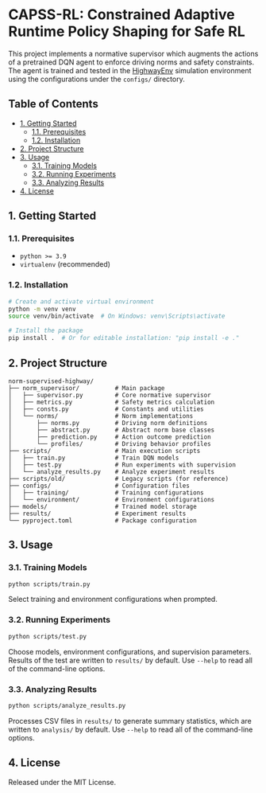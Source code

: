 # CAPSS-RL: Constrained Adaptive Runtime Policy Shaping for Safe RL

This project implements a normative supervisor which augments the actions of a pretrained DQN agent to enforce driving norms and safety constraints. The agent is trained and tested in the [HighwayEnv](https://github.com/Farama-Foundation/HighwayEnv/tree/master) simulation environment using the configurations under the `configs/` directory.

## Table of Contents
- [1. Getting Started](#1-getting-started)
    - [1.1. Prerequisites](#11-prerequisites)
    - [1.2. Installation](#12-installation)
- [2. Project Structure](#2-project-structure)
- [3. Usage](#3-usage)
    - [3.1. Training Models](#31-training-models)
    - [3.2. Running Experiments](#32-running-experiments)
    - [3.3. Analyzing Results](#33-analyzing-results)
- [4. License](#4-license)

## 1. Getting Started

### 1.1. Prerequisites

- `python >= 3.9`
- `virtualenv` (recommended)

### 1.2. Installation

```bash
# Create and activate virtual environment
python -m venv venv
source venv/bin/activate  # On Windows: venv\Scripts\activate

# Install the package
pip install .  # Or for editable installation: "pip install -e ."
```

## 2. Project Structure

```
norm-supervised-highway/
├── norm_supervisor/          # Main package
│   ├── supervisor.py         # Core normative supervisor
│   ├── metrics.py            # Safety metrics calculation
│   ├── consts.py             # Constants and utilities
│   └── norms/                # Norm implementations
│       ├── norms.py          # Driving norm definitions
│       ├── abstract.py       # Abstract norm base classes
│       ├── prediction.py     # Action outcome prediction
│       └── profiles/         # Driving behavior profiles
├── scripts/                  # Main execution scripts
│   ├── train.py              # Train DQN models
│   ├── test.py               # Run experiments with supervision
│   └── analyze_results.py    # Analyze experiment results
├── scripts/old/              # Legacy scripts (for reference)
├── configs/                  # Configuration files
│   ├── training/             # Training configurations
│   └── environment/          # Environment configurations
├── models/                   # Trained model storage
├── results/                  # Experiment results
└── pyproject.toml            # Package configuration
```

## 3. Usage

### 3.1. Training Models

```bash
python scripts/train.py
```

Select training and environment configurations when prompted.

### 3.2. Running Experiments

```bash
python scripts/test.py
```

Choose models, environment configurations, and supervision parameters. Results of the test are written to `results/` by default. Use `--help` to read all of the command-line options.

### 3.3. Analyzing Results

```bash
python scripts/analyze_results.py
```

Processes CSV files in `results/` to generate summary statistics, which are written to `analysis/` by default. Use `--help` to read all of the command-line options.

## 4. License

Released under the MIT License.
